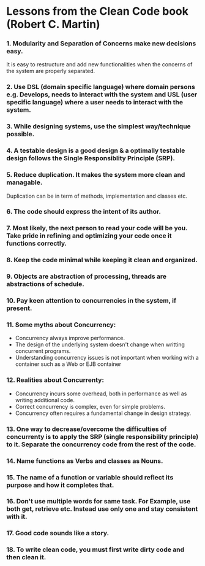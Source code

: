 # Lessons from the Clean Code book (Robert C. Martin)

### 1. Modularity and Separation of Concerns make new decisions easy.
It is easy to restructure and add new functionalities when the concerns of the system are properly separated.

### 2. Use DSL (domain specific language) where domain persons e.g. Develops, needs to interact with the system and USL (user specific language) where a user needs to interact with the system.

### 3. While designing systems, use the simplest way/technique possible.

### 4. A testable design is a good design & a optimally testable design follows the Single Responsiblity Principle (SRP).

### 5. Reduce duplication. It makes the system more clean and managable.
Duplication can be in term of methods, implementation and classes etc.

### 6. The code should express the intent of its author.

### 7. Most likely, the next person to read your code will be you. Take pride in refining and optimizing your code once it functions correctly.

### 8. Keep the code minimal while keeping it clean and organized.

### 9. Objects are abstraction of processing, threads are abstractions of schedule.

### 10. Pay keen attention to concurrencies in the system, if present.

### 11. Some myths about Concurrency:
- Concurrency always improve performance.
- The design of the underlying system doesn't change when writting concurrent programs.
- Understanding concurrency issues is not important when working with a container such as a Web or EJB container

### 12. Realities about Concurrenty:
- Concurrency incurs some overhead, both in performance as well as writing additional code.
- Correct concurrency is complex, even for simple problems.
- Concurrency often requires a fundamental change in design strategy.

### 13. One way to decrease/overcome the difficulties of concurrenty is to apply the SRP (single responsibility principle) to it. Separate the concurrency code from the rest of the code.

### 14. Name functions as Verbs and classes as Nouns.

### 15. The name of a function or variable should reflect its purpose and how it completes that.

### 16. Don't use multiple words for same task. For Example, use both get, retrieve etc. Instead use only one and stay consistent with it.

### 17. Good code sounds like a story.

### 18. To write clean code, you must first write dirty code and then clean it.

